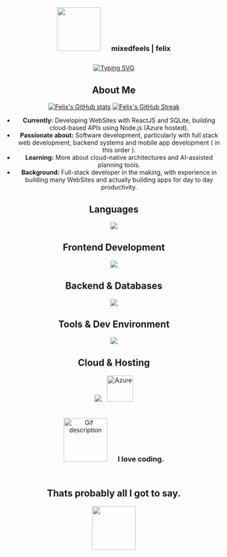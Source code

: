<div align="center">

<div align="center">
  <div style="display: inline-block; padding: 10px;">
    <img src="https://media2.giphy.com/media/v1.Y2lkPTc5MGI3NjExYWw5MXl4dzR5ZHE3ZXAxM3h6dDFrcWsxZ2kycGJpaXU1dTg4NmJ0OCZlcD12MV9pbnRlcm5hbF9naWZfYnlfaWQmY3Q9Zw/MnIO9NK5QwKRvVvfE7/giphy.gif" width="100px" height="100px">
  </div>
  <div style="display: inline-block; padding: 10px;">
    <h3>mixedfeels | felix</h3>
  </div>
</div>


<div align="center">
  <a href="https://git.io/typing-svg">
    <img src="https://readme-typing-svg.herokuapp.com?font=Fira+Code&pause=1000&color=5805fc&center=true&width=435&lines=Full-Stack+Developer;Web-Dev;AI-Enthusiast;Mobile-Dev" alt="Typing SVG" />
  </a>
</div>

##  About Me

[![Felix's GitHub stats](https://github-readme-stats.vercel.app/api?username=mixedfeels&show_icons=true&theme=radical)](https://github.com/mixedfeels)
[![Felix's GitHub Streak](https://github-readme-streak-stats.herokuapp.com/?user=mixedfeels&theme=radical)](https://github.com/mixedfeels)

-  **Currently:** Developing WebSites with ReactJS and SQLite, building cloud-based APIs using Node.js (Azure hosted).
-  **Passionate about:** Software development, particularly with full stack web development, backend systems and mobile app development ( in this order ).
-  **Learning:** More about cloud-native architectures and AI-assisted planning tools.
-  **Background:** Full-stack developer in the making, with experience in building many WebSites and actually building apps for day to day productivity.

## Languages
<p align="center">
  <img src="https://skillicons.dev/icons?i=java,js,ts,python" />
</p>

##  Frontend Development
<p align="center">
  <img src="https://skillicons.dev/icons?i=react,html,css,vite" />
</p>

##  Backend & Databases
<p align="center">
  <img src="https://skillicons.dev/icons?i=nodejs,express,mysql,sqlite" />
</p>

## Tools & Dev Environment
<p align="center"> 
  <img src="https://skillicons.dev/icons?i=vscode,intellij,androidstudio,git,github,postman,figma" /> 
</p>

## Cloud & Hosting
<p align="center"> 
  <img src="https://skillicons.dev/icons?i=firebase,vercel" /> &nbsp;
  <img src="https://upload.wikimedia.org/wikipedia/commons/a/a8/Microsoft_Azure_Logo.svg" alt="Azure"     width="60"/> 
</p>



<div align="center">
  <div style="display: inline-block; padding: 10px;">

  
<div align="center">
  <div style="display: inline-block; padding: 10px;">
    <img src="https://media.giphy.com/media/oYQ9HRm5Mo7VXeMNVR/giphy.gif?cid=ecf05e47sb9q32nx0fuazgi2txsfhvse29cmqvlvbfiair7o&ep=v1_gifs_search&rid=giphy.gif&ct=g" width="100px" height="100px" alt="Gif description">
  </div>
  <div style="display: inline-block; padding: 10px;">
    <h3>I love coding.</h3>
  </div>
</div>

## Thats probably all I got to say.

<div align="center">
  <img src="https://user-images.githubusercontent.com/74038190/212284115-f47cd8ff-2ffb-4b04-b5bf-4d1c14c0247f.gif" width="100">
</div>

</div>
